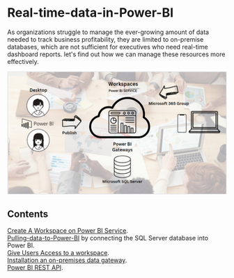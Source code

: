 Real-time-data-in-Power-BI
============
As organizations struggle to manage the ever-growing amount of data needed to track business profitability, they are limited to on-premise databases, which are not sufficient for executives who need real-time dashboard reports. let's find out how we can manage these resources more effectively.


![0](/images/0-Work.png)
## Contents
[Create A Workspace on Power BI Service](sections/02-Create-A-Workspace.md#create-a-workspace).<br>
[Pulling-data-to-Power-BI](sections/04-Pulling-data-to-Power-BI.md) by connecting the SQL Server database into Power BI.<br>
[Give Users Access to a workspace](sections/02-Create-A-Workspace.md#Give-users-access-to-a-workspace).<br>
[Installation an on-premises data gateway](sections/03-Installation-gateway.md#Installation-an-on-premises-data-gateway).<br>
[Power BI REST API](sections/01-REST-API.md).<br>
